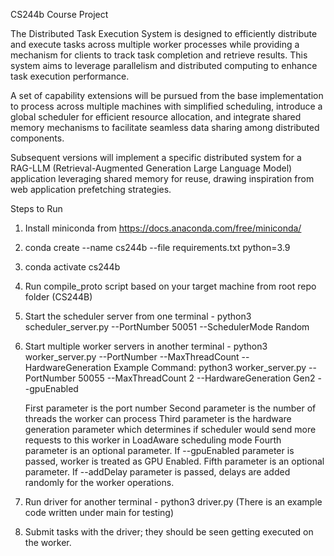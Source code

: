 CS244b Course Project

The Distributed Task Execution System is designed to efficiently distribute and execute tasks across multiple worker processes while providing a mechanism for clients to track task completion and retrieve results. This system aims to leverage parallelism and distributed computing to enhance task execution performance.

A set of capability extensions will be pursued from the base implementation to process across multiple machines with simplified scheduling, introduce a global scheduler for efficient resource allocation, and integrate shared memory mechanisms to facilitate seamless data sharing among distributed components. 

Subsequent versions will implement a specific distributed system for a RAG-LLM (Retrieval-Augmented Generation Large Language Model) application leveraging shared memory for reuse, drawing inspiration from web application prefetching strategies. 

Steps to Run

1) Install miniconda from https://docs.anaconda.com/free/miniconda/
2) conda create --name cs244b --file requirements.txt python=3.9
3) conda activate cs244b
4) Run compile_proto script based on your target machine from root repo folder (CS244B)
5) Start the scheduler server from one terminal - 
    python3 scheduler_server.py --PortNumber 50051 --SchedulerMode Random
6) Start multiple worker servers in another terminal - python3 worker_server.py --PortNumber <PortNumber> --MaxThreadCount <MaxThreadCount> --HardwareGeneration <HardwareGeneration>
    Example Command:
    python3 worker_server.py --PortNumber 50055 --MaxThreadCount 2 --HardwareGeneration Gen2 --gpuEnabled

    First parameter is the port number
    Second parameter is the number of threads the worker can process
    Third parameter is the hardware generation parameter which determines if scheduler would send more requests to this worker in LoadAware scheduling mode
    Fourth parameter is an optional parameter. If --gpuEnabled parameter is passed, worker is treated as GPU Enabled.
    Fifth parameter is an optional parameter. If --addDelay parameter is passed, delays are added randomly for the worker operations.

7) Run driver for another terminal - python3 driver.py (There is an example code written under main for testing)
8) Submit tasks with the driver; they should be seen getting executed on the worker.
